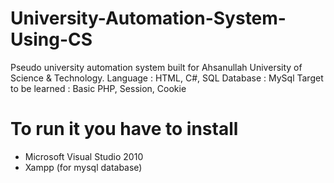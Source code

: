 # University-Automation-System-Using-CS
Pseudo university automation system built for Ahsanullah University of Science & Technology.
Language : HTML, C#, SQL
Database : MySql
Target to be learned : Basic PHP, Session, Cookie

# To run it you have to install
* Microsoft Visual Studio 2010
* Xampp (for mysql database)
